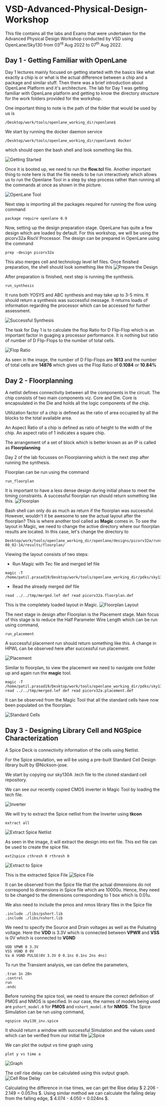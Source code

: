 # VSD-Advanced-Physical-Design-Workshop

This file contains all the labs and Exams that were undertaken for the Advanced Physical Design Workshop conducted by VSD using OpenLane/Sky130 from 03<sup>rd</sup> Aug 2022 to 07<sup>th</sup> Aug 2022.

## Day 1 - Getting Familiar with OpenLane

Day 1 lectures mainly focused on getting started with the basics like what exactly a chip is or what is the actual difference between a chip and a package and similar stuff. Then there was a brief introduction about OpenLane Platform and it's architecture.
The lab for Day 1 was getting familiar with OpenLane platform and getting to know the directory structure for the work folders provided for the workshop.

One important thing to note is the path of the folder that would be used by us is
```
/Desktop/work/tools/openlane_working_dir/openlane$
```

We start by running the docker daemon service
```
/Desktop/work/tools/openlane_working_dir/openlane$ docker
```

which should open the bash shell and look something like this.

![Getting Started](https://github.com/Prasad1594/VSD-Advanced-Physical-Design-Workshop/blob/main/images/bash.png)

Once it is booted up, we need to run the **flow.tcl** file. Another important thing to note here is that the file needs to be run interactively which allows us to run the Openlane Tool in a step by step process rather than running all the commands at once as shown in the picture.

![OpenLane Tool](https://github.com/Prasad1594/VSD-Advanced-Physical-Design-Workshop/blob/main/images/flowtcl.png)

Next step is importing all the packages required for running the flow using command

```
package require openlane 0.9
```

Now, setting up the design preparation stage. OpenLane has quite a few design which are loaded by default. For this workshop, we will be using the picorv32a RiscV Processor. The design can be prepared in OpenLane using the command

```
prep -design picorv32a
```

This also merges cell and technology level lef files. Once finished preparation, the shell should look something like this
![Prepare the Design](https://github.com/Prasad1594/VSD-Advanced-Physical-Design-Workshop/blob/main/images/PrepDesign.png)

After preparation is finished, next step is running the synthesis.

```
run_synthesis
```

It runs both YOSYS and ABC synthesis and may take up to 3-5 mins. It should return a synthesis was successful message. It returns loads of information regarding the processor which can be accessed for further assessment.

![Successful Synthesis](https://github.com/Prasad1594/VSD-Advanced-Physical-Design-Workshop/blob/main/images/synthesis.png)

The task for Day 1 is to calculate the flop Ratio for D Flip-Flop which is an important factor in guaging a processor performance. It is nothing but ratio of number of D Flip-Flops to the number of total cells.

![Flop Ratio](https://github.com/Prasad1594/VSD-Advanced-Physical-Design-Workshop/blob/main/images/flopration.png)

As seen in the image, the number of D Flip-Flops are **1613** and the number of total cells are **14876** which gives us the Flop Ratio of **0.1084** or **10.84%**

## Day 2 - Floorplanning

A netlist defines connectivity between all the components in the circuit. The chip consists of two main components viz. Core and Die. Core is encapsulated in the Die and holds all the logic components of the chip.

Utilization factor of a chip is defined as the ratio of area occupied by all the blocks to the total available area.

An Aspect Ratio of a chip is defined as ratio of height to the width of the chip. An aspect ratio of 1 indicates a square chip.

The arrangement of a set of block which is better known as an IP is called as **Floorplanning**

Day 2 of the lab focusses on Floorplanning which is the next step after running the synthesis.

Floorplan can be run using the command

```
run_floorplan
```

It is important to have a less dense design during initial phase to meet the timing constraints.
A successful floorplan run should return something like this.
![Floorplan](https://github.com/Prasad1594/VSD-Advanced-Physical-Design-Workshop/blob/main/images/floorplansuccess.png)

Bash shell can only do as much as return if the floorplan was successful. However, wouldn't it be awesome to see the actual layout after the floorplan? This is where another tool called as **Magic** comes in. To see the layout in Magic, we need to change the active directory where our floorplan results are located. In this case, let's change the directory to

```
Desktop/work/tools/openlane_working_dir/openlane/designs/picorv32a/runs/05-08_02-14/results/floorplan/
```

Viewing the layout consists of two steps:

- Run Magic with Tec file and merged lef file

```
magic -T /home/patil.prasad19/Desktop/work/tools/openlane_working_dir/pdks/sky130A/libs.tech/magic/sky130A.tech
```

- Read the already merged def file

```
read ../../tmp/merged.lef def read picorv32a.floorplan.def
```

This is the completely loaded layout in Magic.
![Floorplan Layout](https://github.com/Prasad1594/VSD-Advanced-Physical-Design-Workshop/blob/main/images/floorplan.png)

The next stage in design after Floorplan is the Placement stage. Main focus of this stage is to reduce the Half Parameter Wire Length which can be run using command,

```
run_placement
```

A successful placement run should return something like this. A change in HPWL can be observed here after successful run placement.

![Placement](https://github.com/Prasad1594/VSD-Advanced-Physical-Design-Workshop/blob/main/images/successfulplacement.png)

Similar to floorplan, to view the placement we need to navigate one folder up and again run the **magic** tool.

```
magic -T /home/patil.prasad19/Desktop/work/tools/openlane_working_dir/pdks/sky130A/libs.tech/magic/sky130A.tech read ../../tmp/merged.lef def read picorv32a.placement.def
```

It can be observed from the Magic Tool that all the standard cells have now been populated on the floorplan.

![Standard Cells](https://github.com/Prasad1594/VSD-Advanced-Physical-Design-Workshop/blob/main/images/placementsdc.png)

## Day 3 - Designing Library Cell and NGSpice Characterization

A Spice Deck is connectivity information of the cells using Netlist.

For the Spice simulation, we will be using a pre-built Standard Cell Design library built by @Nickson-jose.

We start by copying our sky130A .tech file to the cloned standard cell repository.

We can see our recently copied CMOS inverter in Magic Tool by loading the tech file.

![Inverter](https://github.com/Prasad1594/VSD-Advanced-Physical-Design-Workshop/blob/main/images/inverter.png)

We will try to extract the Spice netlist from the Inverter using **tkcon** 

```
extract all
```

![Extract Spice Netlist](https://github.com/Prasad1594/VSD-Advanced-Physical-Design-Workshop/blob/main/images/extractspice.png)

As seen in the image, it will extract the design into ext file. This ext file can be used to create the spice file.

```
ext2spice cthresh 0 rthresh 0
```

![Extract to Spice](https://github.com/Prasad1594/VSD-Advanced-Physical-Design-Workshop/blob/main/images/ext2spice.png)

This is the extracted Spice File
![Spice File](https://github.com/Prasad1594/VSD-Advanced-Physical-Design-Workshop/blob/main/images/spicefile.png)

It can be observed from the Spice file that the actual dimensions do not correspond to dimensions in Spice file which are 10000u. Hence, they need to be changed to the dimensions corresponding to 1 box which is 0.01u.

We also need to include the pmos and nmos library files in the Spice file

```
.include ./libs/pshort.lib
.include ./libs/nshort.lib
```

We need to specify the Source and Drain voltages as well as the Pulsating voltage. Here the **VDD** is 3.3V which is connected between **VPWR** and **VSS** is 0V which is connected to **VGND**
```
VDD VPWR 0 3.3V
VSS VGND 0 0V
Va A VGND PULSE(0V 3.3V 0 0.1ns 0.1ns 2ns 4ns)
```
To run the Transient analysis, we can define the parameters,
```
.tran 1n 20n
.control
run
.endc

```

Before running the spice tool, we need to ensure the correct definition of PMOS and NMOS is specified. In our case, the names of models being used are `pshort_model.0` for **PMOS** and `nshort_model.0` for **NMOS**.
The Spice Simulation can be run using command,
```
ngspice sky130_inv.spice
```

It should return a window with successful Simulation and the values used which can be verified from our initial file
![Spice](https://github.com/Prasad1594/VSD-Advanced-Physical-Design-Workshop/blob/main/images/inv_ngspice.png)

We can plot the output vs time graph using
```
plot y vs time a
```
![Graph](https://github.com/Prasad1594/VSD-Advanced-Physical-Design-Workshop/blob/main/images/outgraph.png)

The cell rise delay can be calculated using this output graph.
![Cell Rise Delay](https://github.com/Prasad1594/VSD-Advanced-Physical-Design-Workshop/blob/main/images/cellrise.png)

Calculating the difference in rise times, we can get the Rise delay $ 2.206 - 2.149 = 0.057ns $. Using similar method we can calculate the falling delay from the falling edge, $ 4.074 - 4.050 = 0.024ns $.
